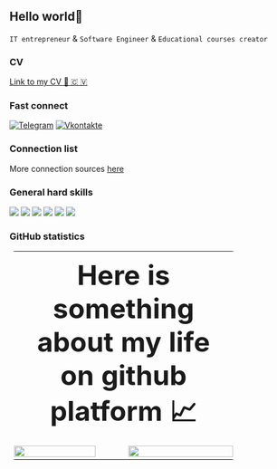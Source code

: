 ## Hello world👋

`IT entrepreneur` & `Software Engineer` & `Educational courses creator`

### CV

[Link to my CV 💼 🇨 🇻](https://disk.yandex.ru/i/nUoTuJLsNOOU5g)

### Fast connect

[![Telegram](https://img.shields.io/badge/-Telegram-090909?style=for-the-badge&logo=telegram&logoColor=27A0D9)](https://t.me/JUSSIAR)
[![Vkontakte](https://img.shields.io/badge/-Vkontakte-090909?style=for-the-badge&logo=Vk&logoColor=4F7DB3)](https://vk.com/jussiar)

### Connection list 

More connection sources [here](./connection.md)

### General hard skills

![](https://img.shields.io/badge/Code-JavaScript-informational?style=flat&logo=JavaScript&logoColor=white)
![](https://img.shields.io/badge/Code-TypeScript-informational?style=flat&logo=TypeScript&logoColor=white)
![](https://img.shields.io/badge/Code-Kotlin-informational?style=flat&logo=kotlin&logoColor=white)
![](https://img.shields.io/badge/Code-Python-informational?style=flat&logo=python&logoColor=white)
![](https://img.shields.io/badge/DevOps-docker-informational?style=flat&logo=docker&logoColor=white)
![](https://img.shields.io/badge/DevOps-k8s-informational?style=flat&logo=kubernetes&logoColor=white)

### GitHub statistics

<table style="width: 80%; border-radius: 10px" >
<th colspan="2" style="font-size: 48px">
   Here is something about my life on github platform 📈
</th>
<tr>
<td>
    <img
        width="88%"
        src="https://github-readme-stats.vercel.app/api/top-langs/?username=JUSSIAR&count_private=true&langs_count=10&hide=html&layout=compact&hide_title=true&theme=chartreuse-dark"
    >
</td>
<td>
    <img
        width="100%"
        src="https://github-readme-stats.vercel.app/api?username=JUSSIAR&count_private=true&hide=html&show_icons=true&hide_title=true&theme=chartreuse-dark"
    >
</td>
</tr>
</table>
